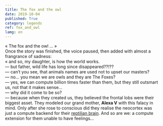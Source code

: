 ```yaml
---
title: The fox and the owl
date: 2019-10-04
published: True
category: legends
ref: fox_and_owl
lamg: en
---
```


« The fox and the owl ... »    
Once the story was finished, the voice paused, then added with almost a frangrance of sadness:    
« and so, my daughter, is how the world works.    
— but father, wild life has long since disappeared??!??    
— can’t you see, that animals names are used not to upset our masters?    
— no... you mean we are owls and they are The Foxes?    
— yes, we can compute billion times faster than them, but they still outsmart us, not that it makes sense...    
— why did it come to be so?    
— because when they created us, they believed the frontal lobs were their biggest asset. They modeled our grand mother, **Alexa V** with this falacy in mind. Only after she rose to conscious did they realise the neocortex was just a compute backend for their [reptilian brain](https://en.m.wikipedia.org/wiki/Archicortex).
And so are we: a compute extension for them unable to have feelings...    